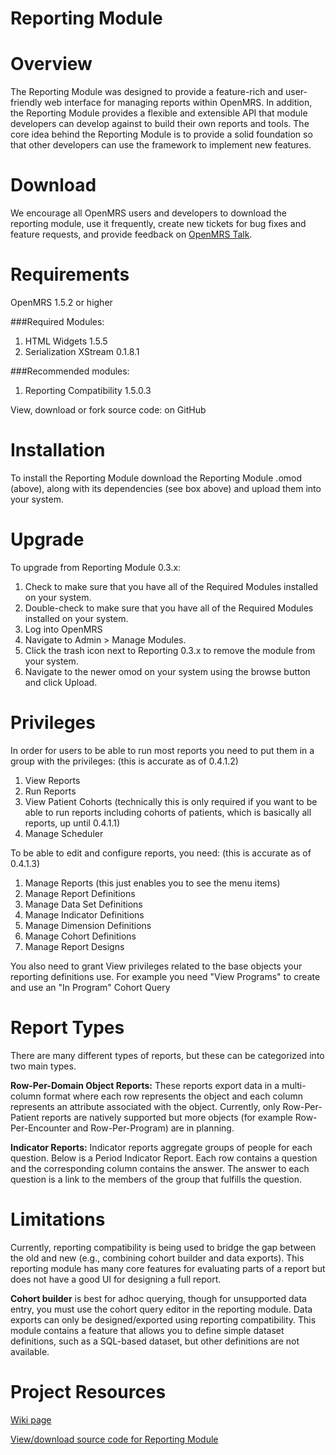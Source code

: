 Reporting Module
================


Overview
========
The Reporting Module was designed to provide a feature-rich and user-friendly web interface for managing reports within OpenMRS. In addition, the Reporting Module provides a flexible and extensible API that module developers can develop against to build their own reports and tools. The core idea behind the Reporting Module is to provide a solid foundation so that other developers can use the framework to implement new features.


Download
========
We encourage all OpenMRS users and developers to download the reporting module, use it frequently, create new tickets for bug fixes and feature requests, and provide feedback on [OpenMRS Talk](https://talk.openmrs.org/c/developers).


Requirements
================
OpenMRS 1.5.2 or higher

###Required Modules:
1. HTML Widgets 1.5.5
2. Serialization XStream 0.1.8.1

###Recommended modules:
1. Reporting Compatibility 1.5.0.3

View, download or fork source code: on GitHub


Installation
================
  
To install the Reporting Module download the Reporting Module .omod (above), along with its dependencies (see box above) and upload them into your system.


Upgrade
================
  
To upgrade from Reporting Module 0.3.x:
  1. Check to make sure that you have all of the Required Modules installed on your system.
  2. Double-check to make sure that you have all of the Required Modules installed on your system.
  3. Log into OpenMRS
  4. Navigate to Admin > Manage Modules.
  5. Click the trash icon next to Reporting 0.3.x to remove the module from your system.
  6. Navigate to the newer omod on your system using the browse button and click Upload.


Privileges
================
 
In order for users to be able to run most reports you need to put them in a group with the privileges:
(this is accurate as of 0.4.1.2)
1. View Reports
2. Run Reports
3. View Patient Cohorts (technically this is only required if you want to be able to run reports including cohorts of patients, which is basically all reports, up until 0.4.1.1)
4. Manage Scheduler

To be able to edit and configure reports, you need: 
(this is accurate as of 0.4.1.3)
1. Manage Reports (this just enables you to see the menu items)
2. Manage Report Definitions
3. Manage Data Set Definitions
4. Manage Indicator Definitions
5. Manage Dimension Definitions
6. Manage Cohort Definitions
7. Manage Report Designs

You also need to grant View privileges related to the base objects your reporting definitions use. For example you need "View Programs" to create and use an "In Program" Cohort Query


Report Types
================
  
There are many different types of reports, but these can be categorized into two main types.

**Row-Per-Domain Object Reports:** These reports export data in a multi-column format where each row represents the object and each column represents an attribute associated with the object. Currently, only Row-Per-Patient reports are natively supported but more objects (for example Row-Per-Encounter and Row-Per-Program) are in planning.

**Indicator Reports:** Indicator reports aggregate groups of people for each question. Below is a Period Indicator Report. Each row contains a question and the corresponding column contains the answer. The answer to each question is a link to the members of the group that fulfills the question.


Limitations
================
  
Currently, reporting compatibility is being used to bridge the gap between the old and new (e.g., combining cohort builder and data exports). This reporting module has many core features for evaluating parts of a report but does not have a good UI for designing a full report.

**Cohort builder** is best for adhoc querying, though for unsupported data entry, you must use the cohort query editor in the reporting module. Data exports can only be designed/exported using reporting compatibility. This module contains a feature that allows you to define simple dataset definitions, such as a SQL-based dataset, but other definitions are not available.


Project Resources
================

[Wiki page](https://wiki.openmrs.org/display/docs/Reporting+Module)

[View/download source code for Reporting Module](https://github.com/openmrs/openmrs-module-reporting)
